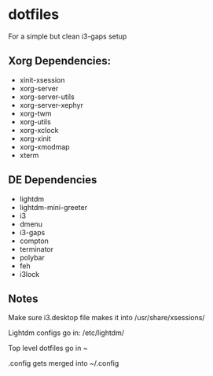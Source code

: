 # dotfiles
For a simple but clean i3-gaps setup

## Xorg Dependencies:
* xinit-xsession
* xorg-server
* xorg-server-utils
* xorg-server-xephyr
* xorg-twm
* xorg-utils
* xorg-xclock
* xorg-xinit
* xorg-xmodmap
* xterm

## DE Dependencies
* lightdm
* lightdm-mini-greeter
* i3
* dmenu
* i3-gaps
* compton
* terminator
* polybar
* feh
* i3lock

## Notes
Make sure i3.desktop file makes it into /usr/share/xsessions/

Lightdm configs go in: /etc/lightdm/

Top level dotfiles go in ~

.config gets merged into ~/.config


